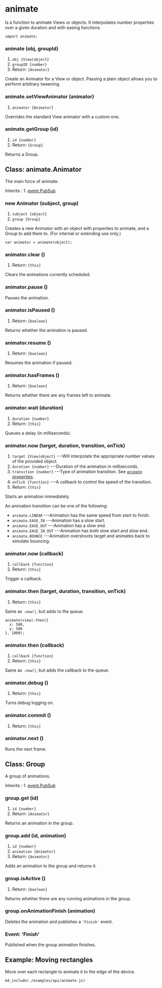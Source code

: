 # animate

Is a function to animate Views or objects. It interpolates
number properties over a given duration and with easing
functions.

~~~
import animate;
~~~

### animate (obj, groupId)
1. `obj {View|object}`
2. `groupID {number}`
3. Return: `{Animator}`

Create an Animator for a View or object. Passing a plain object allows you to perform arbitrary tweening.

### animate.setViewAnimator (animator)
1. `animator {Animator}`

Overrides the standard View animator with a custom one.

### animate.getGroup (id)
1. `id {number}`
2. Return: `{Group}`

Returns a Group.


## Class: animate.Animator

The main force of animate.

Inherits
:    1. [event.PubSub](./event-index.html#class-event.pubsub)

### new Animator (subject, group)
1. `subject {object}`
2. `group {Group}`

Creates a new Animator with an object with properties to animate, and a Group to add them to. (For internal or extending use only.)

~~~
var animator = animate(object);
~~~

### animator.clear ()
1. Return: `{this}`

Clears the animations currently scheduled.

### animator.pause ()

Pauses the animation.

### animator.isPaused ()
1. Return: `{boolean}`

Returns whether the animation is paused.

### animator.resume ()
1. Return: `{boolean}`

Resumes the animation if paused.

### animator.hasFrames ()
1. Return: `{boolean}`

Returns whether there are any frames left to animate.

### animator.wait (duration)
1. `duration {number}`
2. Return: `{this}`

Queues a delay (in milliseconds).

### animator.now (target, duration, transition, onTick)
1. `target {View|object}` ---Will interpolate the appropriate number values of the provided object.
2. `duration {number}` ---Duration of the animation in milliseconds.
3. `transition {number}` ---Type of animation transition. See [`animate` properties](#properties).
4. `onTick {function}` ---A callback to control the speed of the transition.
5. Return: `{this}`

Starts an animation immediately.

An animation transition can be one of the following:

* `animate.LINEAR` ---Animation has the same speed from start to finish.
* `animate.EASE_IN` ---Animation has a slow start.
* `animate.EASE_OUT` ---Animation has a slow end.
* `animate.EASE_IN_OUT` ---Animation has both slow start and slow end.
* `animate.BOUNCE` ---Animation overshoots target and animates back to simulate bouncing.


### animator.now (callback)
1. `callback {function}`
2. Return: `{this}`

Trigger a callback.

### animator.then (target, duration, transition, onTick)
1. Return: `{this}`

Same as `.now()`, but adds to the queue.

~~~
animate(view).then({
  x: 500,
  y: 500
}, 1000);
~~~

### animator.then (callback)
1. `callback {function}`
2. Return: `{this}`

Same as `.now()`, but adds the callback to the queue.

### animator.debug ()
1. Return: `{this}`

Turns debug logging on.

### animator.commit ()
1. Return: `{this}`

### animator.next ()

Runs the next frame.


## Class: Group

A group of animations.

Inherits
:    1. [event.PubSub](./event-index.html#class-event.pubsub)

### group.get (id)
1. `id {number}`
2. Return: `{Animator}`

Returns an animation in the group.

### group.add (id, animation)
1. `id {number}`
2. `animation {Animator}`
3. Return: `{Animator}`

Adds an animation to the group and returns it.

### group.isActive ()
1. Return: `{boolean}`

Returns whether there are any running animations in the group.

### group.onAnimationFinish (animation)

Deletes the animation and publishes a `'Finish'` event.

### Event: \'Finish\'

Published when the group animation finishes.


## Example: Moving rectangles

Move over each rectangle to animate it to the edge of the device.

~~~
m4_include(./examples/api/animate.js)
~~~
